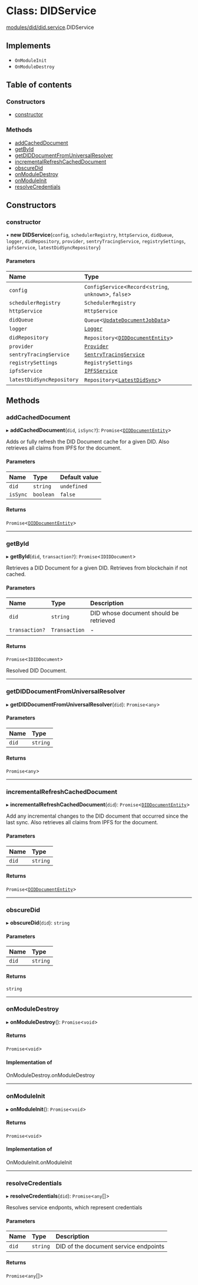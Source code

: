 # Class: DIDService

[modules/did/did.service](../modules/modules_did_did_service.md).DIDService

## Implements

- `OnModuleInit`
- `OnModuleDestroy`

## Table of contents

### Constructors

- [constructor](modules_did_did_service.DIDService.md#constructor)

### Methods

- [addCachedDocument](modules_did_did_service.DIDService.md#addcacheddocument)
- [getById](modules_did_did_service.DIDService.md#getbyid)
- [getDIDDocumentFromUniversalResolver](modules_did_did_service.DIDService.md#getdiddocumentfromuniversalresolver)
- [incrementalRefreshCachedDocument](modules_did_did_service.DIDService.md#incrementalrefreshcacheddocument)
- [obscureDid](modules_did_did_service.DIDService.md#obscuredid)
- [onModuleDestroy](modules_did_did_service.DIDService.md#onmoduledestroy)
- [onModuleInit](modules_did_did_service.DIDService.md#onmoduleinit)
- [resolveCredentials](modules_did_did_service.DIDService.md#resolvecredentials)

## Constructors

### constructor

• **new DIDService**(`config`, `schedulerRegistry`, `httpService`, `didQueue`, `logger`, `didRepository`, `provider`, `sentryTracingService`, `registrySettings`, `ipfsService`, `latestDidSyncRepository`)

#### Parameters

| Name | Type |
| :------ | :------ |
| `config` | `ConfigService`<`Record`<`string`, `unknown`\>, ``false``\> |
| `schedulerRegistry` | `SchedulerRegistry` |
| `httpService` | `HttpService` |
| `didQueue` | `Queue`<[`UpdateDocumentJobData`](../modules/modules_did_did_types.md#updatedocumentjobdata)\> |
| `logger` | [`Logger`](modules_logger_logger_service.Logger.md) |
| `didRepository` | `Repository`<[`DIDDocumentEntity`](modules_did_did_entity.DIDDocumentEntity.md)\> |
| `provider` | [`Provider`](common_provider.Provider.md) |
| `sentryTracingService` | [`SentryTracingService`](modules_sentry_sentry_tracing_service.SentryTracingService.md) |
| `registrySettings` | `RegistrySettings` |
| `ipfsService` | [`IPFSService`](modules_ipfs_ipfs_service.IPFSService.md) |
| `latestDidSyncRepository` | `Repository`<[`LatestDidSync`](modules_did_latestDidSync_entity.LatestDidSync.md)\> |

## Methods

### addCachedDocument

▸ **addCachedDocument**(`did`, `isSync?`): `Promise`<[`DIDDocumentEntity`](modules_did_did_entity.DIDDocumentEntity.md)\>

Adds or fully refresh the DID Document cache for a given DID.
Also retrieves all claims from IPFS for the document.

#### Parameters

| Name | Type | Default value |
| :------ | :------ | :------ |
| `did` | `string` | `undefined` |
| `isSync` | `boolean` | `false` |

#### Returns

`Promise`<[`DIDDocumentEntity`](modules_did_did_entity.DIDDocumentEntity.md)\>

___

### getById

▸ **getById**(`did`, `transaction?`): `Promise`<`IDIDDocument`\>

Retrieves a DID Document for a given DID. Retrieves from blockchain if not cached.

#### Parameters

| Name | Type | Description |
| :------ | :------ | :------ |
| `did` | `string` | DID whose document should be retrieved |
| `transaction?` | `Transaction` | - |

#### Returns

`Promise`<`IDIDDocument`\>

Resolved DID Document.

___

### getDIDDocumentFromUniversalResolver

▸ **getDIDDocumentFromUniversalResolver**(`did`): `Promise`<`any`\>

#### Parameters

| Name | Type |
| :------ | :------ |
| `did` | `string` |

#### Returns

`Promise`<`any`\>

___

### incrementalRefreshCachedDocument

▸ **incrementalRefreshCachedDocument**(`did`): `Promise`<[`DIDDocumentEntity`](modules_did_did_entity.DIDDocumentEntity.md)\>

Add any incremental changes to the DID document that occurred since the last sync.
Also retrieves all claims from IPFS for the document.

#### Parameters

| Name | Type |
| :------ | :------ |
| `did` | `string` |

#### Returns

`Promise`<[`DIDDocumentEntity`](modules_did_did_entity.DIDDocumentEntity.md)\>

___

### obscureDid

▸ **obscureDid**(`did`): `string`

#### Parameters

| Name | Type |
| :------ | :------ |
| `did` | `string` |

#### Returns

`string`

___

### onModuleDestroy

▸ **onModuleDestroy**(): `Promise`<`void`\>

#### Returns

`Promise`<`void`\>

#### Implementation of

OnModuleDestroy.onModuleDestroy

___

### onModuleInit

▸ **onModuleInit**(): `Promise`<`void`\>

#### Returns

`Promise`<`void`\>

#### Implementation of

OnModuleInit.onModuleInit

___

### resolveCredentials

▸ **resolveCredentials**(`did`): `Promise`<`any`[]\>

Resolves service endponts, which represent credentials

#### Parameters

| Name | Type | Description |
| :------ | :------ | :------ |
| `did` | `string` | DID of the document service endpoints |

#### Returns

`Promise`<`any`[]\>
